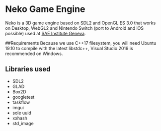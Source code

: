 # Neko Game Engine

Neko is a 3D game engine based on SDL2 and OpenGL ES 3.0 that works on Desktop, WebGL2 and Nintendo Switch (port to Android and iOS possible) used at [SAE Institute Geneva](https://sae.swiss).

##Requirements
Because we use C++17 filesystem, you will need Ubuntu 19.10 to compile with the latest libstdc++, Visual Studio 2019 is recommended on Windows.

## Libraries used
- SDL2
- GLAD
- Box2D
- googletest
- taskflow
- imgui
- sole uuid
- xxhash
- std_image